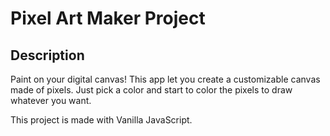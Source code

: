 # Pixel Art Maker Project

## Description

Paint on your digital canvas! This app let you create a customizable canvas made of pixels.
Just pick a color and start to color the pixels to draw whatever you want.

This project is made with Vanilla JavaScript.

